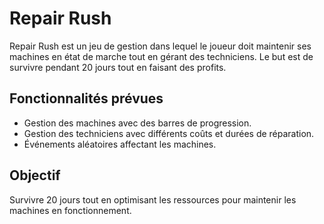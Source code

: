 # Repair Rush

Repair Rush est un jeu de gestion dans lequel le joueur doit maintenir ses machines en état de marche tout en gérant des techniciens. Le but est de survivre pendant 20 jours tout en faisant des profits.

## Fonctionnalités prévues
- Gestion des machines avec des barres de progression.
- Gestion des techniciens avec différents coûts et durées de réparation.
- Événements aléatoires affectant les machines.

## Objectif
Survivre 20 jours tout en optimisant les ressources pour maintenir les machines en fonctionnement.

